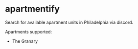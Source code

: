 # apartmentify
Search for available apartment units in Philadelphia via discord.


Apartments supported:
- The Granary
